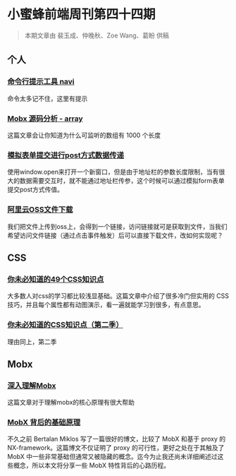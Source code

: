 # 小蜜蜂前端周刊第四十四期

> 本期文章由 裴玉成、仲晚秋、Zoe Wang、葛盼 供稿

## 个人

### [命令行提示工具 navi](https://www.jianshu.com/p/dce764d2835e)

命令太多记不住，这里有提示

### [Mobx 源码分析 - array](https://g-grant.github.io/mobx-source-analysis/20191013.html#%E5%89%8D%E8%A8%80)

这篇文章会让你知道为什么可监听的数组有 1000 个长度

### [模拟表单提交进行post方式数据传递](https://yomizhong.github.io/2019/10/14/window-open%E6%A8%A1%E6%8B%9F%E8%A1%A8%E5%8D%95%E6%8F%90%E4%BA%A4%E8%BF%9B%E8%A1%8C%E6%95%B0%E6%8D%AE%E4%BC%A0%E9%80%92/#more)

使用window.open来打开一个新窗口，但是由于地址栏的参数长度限制，当有很大的数据需要交互时，就不能通过地址栏传参，这个时候可以通过模拟form表单提交post方式传值。

### [阿里云OSS文件下载](https://yomizhong.github.io/2019/10/14/OSS%E6%96%87%E4%BB%B6%E4%B8%8B%E8%BD%BD/#more)

我们把文件上传到oss上，会得到一个链接，访问链接就可是获取到文件，当我们希望访问文件链接（通过点击事件触发）后可以直接下载文件，改如何实现呢？

## CSS

### [你未必知道的49个CSS知识点](https://juejin.im/post/5d3eca78e51d4561cb5dde12)

大多数人对css的学习都比较浅显基础。这篇文章中介绍了很多冷门但实用的 CSS 技巧，并且每个属性都有动图演示，看一遍就能学习到很多，有点意思。

### [你未必知道的CSS知识点（第二季）](https://juejin.im/post/5d9ec8b0518825651b1dffa3)

理由同上，第二季

## Mobx

### [深入理解Mobx](https://juejin.im/post/5c815ebf5188257ded10cec7)

这篇文章对于理解mobx的核心原理有很大帮助

### [MobX 背后的基础原理](https://juejin.im/post/5ae808b76fb9a07aad174f5e)

不久之前 Bertalan Miklos 写了一篇很好的博文，比较了 MobX 和基于 proxy 的 NX-framework。这篇博文不仅证明了 proxy 的可行性，更好之处在于其触及了 MobX 中一些非常基础但通常又被隐藏的概念。迄今为止我还尚未详细阐述过这些概念，所以本文将分享一些 MobX 特性背后的心路历程。
